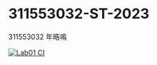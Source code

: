 # 311553032-ST-2023
311553032 年晧鳴

[![Lab01 CI](https://github.com/niangao19/311553032-ST-2023/actions/workflows/Lab01-CI.yml/badge.svg)](https://github.com/niangao19/311553032-ST-2023/actions/workflows/Lab01-CI.yml)
